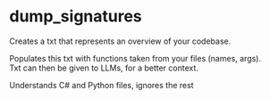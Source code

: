 # dump_signatures
Creates a txt that represents an overview of your codebase.

Populates this txt with functions taken from your files (names, args).</br>
Txt can then be given to LLMs, for a better context.

Understands C# and Python files, ignores the rest
